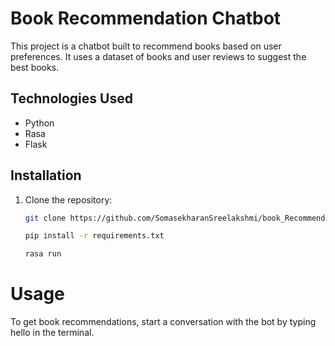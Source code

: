 # Book Recommendation Chatbot

This project is a chatbot built to recommend books based on user preferences. It uses a dataset of books and user reviews to suggest the best books.

## Technologies Used
- Python
- Rasa
- Flask

## Installation

1. Clone the repository:
   ```bash
   git clone https://github.com/SomasekharanSreelakshmi/book_Recommendation_chatbot.git

   pip install -r requirements.txt

   rasa run

# Usage 
To get book recommendations, start a conversation with the bot by typing hello in the terminal.
